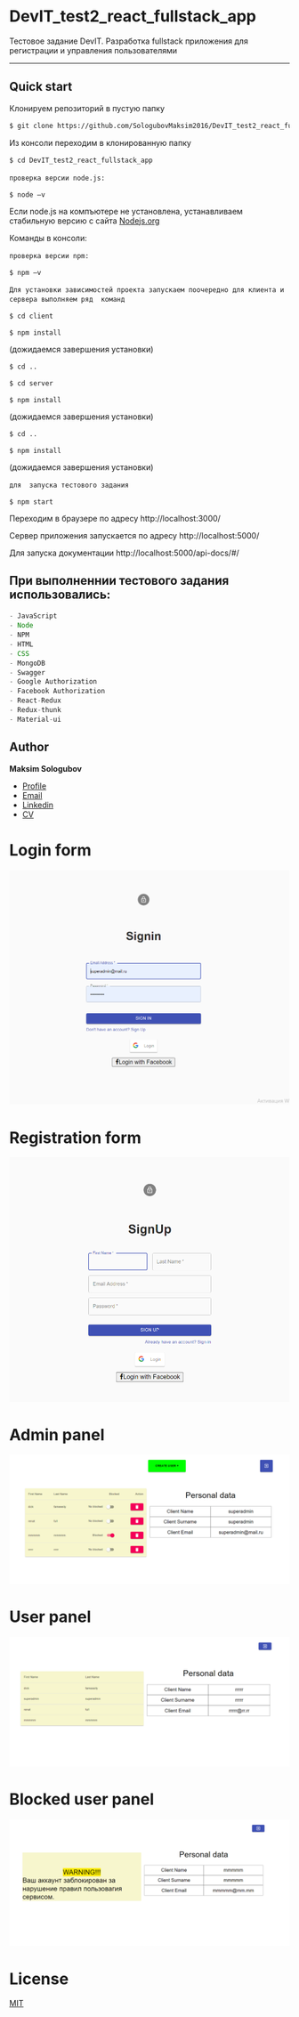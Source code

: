 # DevIT_test2_react_fullstack_app


Тестовое задание DevIT. Разработка fullstack приложения для регистрации и управления пользователями
___
## Quick start

Клонируем репозиторий в пустую папку 
``` bash
$ git clone https://github.com/SologubovMaksim2016/DevIT_test2_react_fullstack_app.git
```
Из консоли переходим в клонированную папку
``` bash
$ cd DevIT_test2_react_fullstack_app
```


```проверка версии node.js:```
``` bach
$ node –v  
```

Если node.js на компъютере не установлена, устанавливаем  стабильную версию с сайта  [Nodejs.org](https://nodejs.org/en/)

Команды в консоли:

```проверка версии npm:```
``` bach
$ npm –v  
```
```Для установки зависимостей проекта запускаем поочередно для клиента и сервера выполняем ряд  команд```

``` bach
$ cd client
```
``` bach
$ npm install  
```
(дожидаемся завершения установки)
``` bach
$ cd ..
```
``` bach
$ cd server
```
``` bach
$ npm install  
```
(дожидаемся завершения установки)

``` bach
$ cd ..
```

``` bach
$ npm install  
```
(дожидаемся завершения установки)

```для  запуска тестового задания```
``` bach
$ npm start 
```

Переходим в браузере по адресу http://localhost:3000/

Сервер приложения запускается по адресу http://localhost:5000/

Для запуска документации http://localhost:5000/api-docs/#/

## При выполненнии тестового задания использовались:
``` javascript
- JavaScript
- Node
- NPM
- HTML
- CSS
- MongoDB
- Swagger
- Google Authorization
- Facebook Authorization
- React-Redux
- Redux-thunk
- Material-ui
``` 


## Author

**Maksim Sologubov**

- [Profile](https://github.com/rohit19060 "Rohit jain")
- [Email](mailto:sologubovmaksim2016@gmail.com?subject=Hi "Hi!")
- [Linkedin](https://linkedin.com/in/maksimsologubov "Welcome")
- [CV](http://cvmkr.com/KQFg "My CV")

# Login form
![Contacts App](Login_form.png "Contacts App")
# Registration form
![Contacts App](Registration_form.png "Contacts App")
# Admin panel
![Contacts App](Admin_panel.png "Contacts App")
# User panel
![Contacts App](User_panel.png "Contacts App")
# Blocked user panel
![Contacts App](Blocked_user_panel.png "Contacts App")

# License
[MIT](https://choosealicense.com/licenses/mit/)
